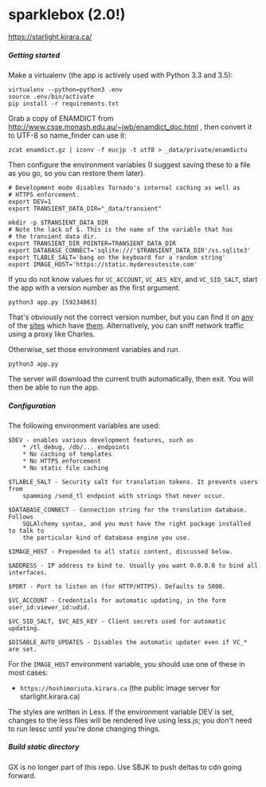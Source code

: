 # sparklebox (2.0!)

https://starlight.kirara.ca/

##### Getting started

Make a virtualenv (the app is actively used with Python 3.3 and 3.5):

    virtualenv --python=python3 .env
    source .env/bin/activate
    pip install -r requirements.txt

Grab a copy of ENAMDICT from http://www.csse.monash.edu.au/~jwb/enamdict_doc.html ,
then convert it to UTF-8 so name_finder can use it:

    zcat enamdict.gz | iconv -f eucjp -t utf8 > _data/private/enamdictu

Then configure the environment variables (I suggest saving these to a file as
you go, so you can restore them later).

    # Development mode disables Tornado's internal caching as well as
    # HTTPS enforcement.
    export DEV=1
    export TRANSIENT_DATA_DIR="_data/transient"

    mkdir -p $TRANSIENT_DATA_DIR
    # Note the lack of $. This is the name of the variable that has
    # the transient data dir.
    export TRANSIENT_DIR_POINTER=TRANSIENT_DATA_DIR
    export DATABASE_CONNECT='sqlite:///'$TRANSIENT_DATA_DIR'/ss.sqlite3'
    export TLABLE_SALT='bang on the keyboard for a random string'
    export IMAGE_HOST='https://static.myderesutesite.com'

If you do not know values for `VC_ACCOUNT`, `VC_AES_KEY`, and `VC_SID_SALT`,
start the app with a version number as the first argument.

    python3 app.py [59234863]

That's obviously not the correct version number, but you can find it on
[any](https://starlight.kirara.ca/) of the [sites](http://usamin.info/) which
have [them](https://boards.4chan.org/vg/catalog#s=idolm@ster). Alternatively,
you can sniff network traffic using a proxy like Charles.

Otherwise, set those environment variables and run.

    python3 app.py

The server will download the current truth automatically, then exit.
You will then be able to run the app.

##### Configuration

The following environment variables are used:

```
$DEV - enables various development features, such as
    * /tl_debug, /db/... endpoints
    * No caching of templates
    * No HTTPS enforcement
    * No static file caching

$TLABLE_SALT - Security salt for translation tokens. It prevents users from
    spamming /send_tl endpoint with strings that never occur.

$DATABASE_CONNECT - Connection string for the translation database. Follows
    SQLAlchemy syntax, and you must have the right package installed to talk to
    the particular kind of database engine you use.

$IMAGE_HOST - Prepended to all static content, discussed below.

$ADDRESS - IP address to bind to. Usually you want 0.0.0.0 to bind all interfaces.

$PORT - Port to listen on (for HTTP/HTTPS). Defaults to 5000.

$VC_ACCOUNT - Credentials for automatic updating, in the form user_id:viewer_id:udid.

$VC_SID_SALT, $VC_AES_KEY - Client secrets used for automatic updating.

$DISABLE_AUTO_UPDATES - Disables the automatic updater even if VC_* are set.
```

For the `IMAGE_HOST` environment variable, you should use one of these
in most cases:

- `https://hoshimoriuta.kirara.ca` (the public image server for starlight.kirara.ca)

The styles are written in Less. If the environment variable DEV is set,
changes to the less files will be rendered live using less.js;
you don't need to run lessc until you're done changing things.

##### Build static directory

GX is no longer part of this repo. Use SBJK to push deltas to cdn going forward.
